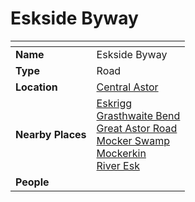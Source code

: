 # Eskside Byway

| []() | |
| --- | --- |
| **Name** | Eskside Byway |
| **Type** | Road |
| **Location** | [Central Astor](../regions/central-astor.md) |
| **Nearby Places** | [Eskrigg](../cities/eskrigg.md)<br>[Grasthwaite Bend](grasthwaite-bend.md)<br>[Great Astor Road](great-astor-road.md)<br>[Mocker Swamp](../forests/mocker-swamp.md)<br>[Mockerkin](../towns/mockerkin.md)<br>[River Esk](../rivers-lakes/river-esk.md) |
| **People** | |
